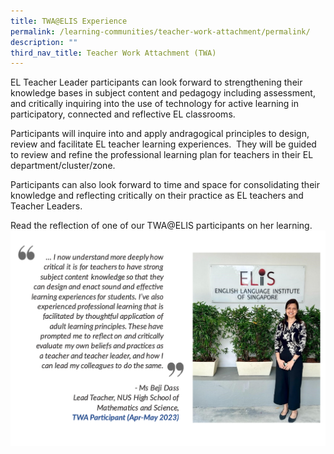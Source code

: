 ```yaml
---
title: TWA@ELIS Experience
permalink: /learning-communities/teacher-work-attachment/permalink/
description: ""
third_nav_title: Teacher Work Attachment (TWA)
---
```

EL Teacher Leader participants can look forward to strengthening their knowledge bases in subject content and pedagogy including assessment, and critically inquiring into the use of technology for active learning in participatory, connected and reflective EL classrooms.

Participants will inquire into and apply andragogical principles to design, review and facilitate EL teacher learning experiences.  They will be guided to review and refine the professional learning plan for teachers in their EL department/cluster/zone. 

Participants can also look forward to time and space for consolidating their knowledge and reflecting critically on their practice as EL teachers and Teacher Leaders.

Read the reflection of one of our TWA@ELIS participants on her learning.
![](/images/beji's%20reflection%202.png)